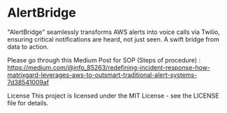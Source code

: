 # AlertBridge
"AlertBridge" seamlessly transforms AWS alerts into voice calls via Twilio, ensuring critical notifications are heard, not just seen. A swift bridge from data to action.

Please go through this Medium Post for SOP (Steps of procedure) : https://medium.com/@info_85263/redefining-incident-response-how-matrixgard-leverages-aws-to-outsmart-traditional-alert-systems-7d38541009af

License
This project is licensed under the MIT License - see the LICENSE file for details.

